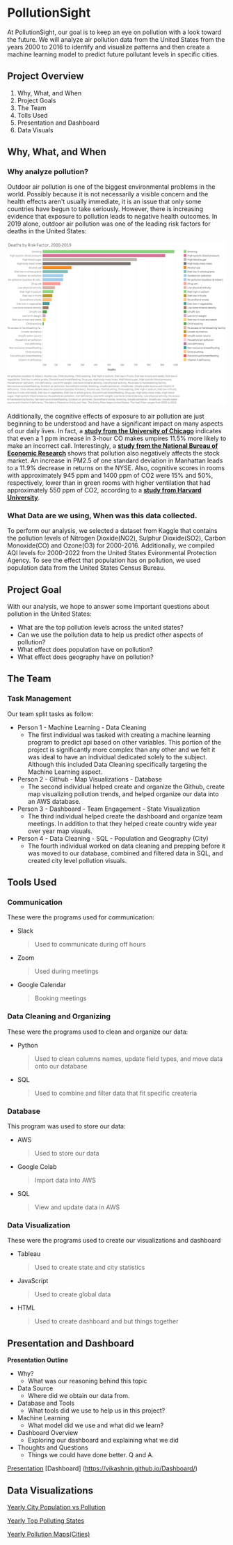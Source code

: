 # PollutionSight

At PollutionSight, our goal is to keep an eye on pollution with a look toward the future. We will analyze air pollution data from the United States from the years 2000 to 2016 to identify and visualize patterns and then create a machine learning model to predict future pollutant levels in specific cities.

## Project Overview
 1) Why, What, and When
 2) Project Goals
 3) The Team
 4) Tolls Used
 5) Presentation and Dashboard
 6) Data Visuals

## Why, What, and When

### Why analyze pollution?
Outdoor air pollution is one of the biggest environmental problems in the world. Possibly because it is not necessarily a visible concern and the health effects aren't usually immediate, it is an issue that only some countries have begun to take seriously. However, there is increasing evidence that exposure to pollution leads to negative health outcomes. In 2019 alone, outdoor air pollution was one of the leading risk factors for deaths in the United States:
 
![Deaths by risk factor for the United States in 2019](Resources/Deaths_by_Risk_Factor_2000_2019.png)
 
Additionally, the cognitive effects of exposure to air pollution are just beginning to be understood and have a significant impact on many aspects of our daily lives. In fact, a **[study from the University of Chicago](https://www.journals.uchicago.edu/doi/full/10.1086/698728)** indicates that even a 1 ppm increase in 3-hour CO makes umpires 11.5% more likely to make an incorrect call. Interestingly, a **[study from the National Bureau of Economic Research](https://www.nber.org/system/files/working_papers/w22753/w22753.pdf)** shows that pollution also negatively affects the stock market. An increase in PM2.5 of one standard deviation in Manhattan leads to a 11.9% decrease in returns on the NYSE. Also, cognitive scores in rooms with approximately 945 ppm and 1400 ppm of CO2 were 15% and 50%, respectively, lower than in green rooms with higher ventilation that had approximately 550 ppm of CO2, according to a **[study from Harvard University](https://dash.harvard.edu/bitstream/handle/1/27662232/4892924.pdf?sequence=1)**.
 
### What Data are we using, When was this data collected.
To perform our analysis, we selected a dataset from Kaggle that contains the pollution levels of Nitrogen Dioxide(NO2), Sulphur Dioxide(SO2), Carbon Monoxide(CO) and Ozone(O3) for 2000-2016. Additionally, we compiled AQI levels for 2000-2022 from the United States Evironmental Protection Agency. To see the effect that population has on pollution, we used population data from the United States Census Bureau.
 
## Project Goal
With our analysis, we hope to answer some important questions about pollution in the United States:
 
* What are the top pollution levels across the united states?
* Can we use the pollution data to help us predict other aspects of pollution?
* What effect does population have on pollution?
* What effect does geography have on pollution?
 
## The Team

### Task Management
Our team split tasks as follow:
* Person 1 - Machine Learning - Data Cleaning
    * The first individual was tasked with creating a machine learning program to predict api based on other variables. This portion of the project is significantly more complex than any other and we felt it was ideal to have an individual dedicated solely to the subject. Although this included Data Cleaning specifically targeting the Machine Learning aspect.
* Person 2 - Github - Map Visualizations - Database
    * The second individual helped create and organize the Github, create map visualizing pollution trends, and helped organize our data into an AWS database.
* Person 3 - Dashboard - Team Engagement - State Visualization
    * The third individual helped create the dashboard and organize team meetings. In addition to that they helped create country wide year over year map visuals.
* Person 4 - Data Cleaning - SQL - Population and Geography (City)
    * The fourth individual worked on data cleaning and prepping before it was moved to our database, combined and filtered data in SQL, and created city level pollution visuals.

## Tools Used

### Communication
These were the programs used for communication:
* Slack
    > Used to communicate during off hours
* Zoom
    > Used during meetings
* Google Calendar
    > Booking meetings
 
### Data Cleaning and Organizing
These were the programs used to clean and organize our data:
* Python
    > Used to clean columns names, update field types, and move data onto our database
* SQL
    > Used to combine and filter data that fit specific createria
 
### Database
This program was used to store our data:
* AWS
    > Used to store our data
* Google Colab
    > Import data into AWS
* SQL
    > View and update data in AWS
 
### Data Visualization
These were the programs used to create our visualizations and dashboard
* Tableau
    > Used to create state and city statistics
* JavaScript
    > Used to create global data
* HTML
    > Used to create dashboard and but things together
 
## Presentation and Dashboard
**Presentation Outline**
* Why?
   * What was our reasoning behind this topic
* Data Source
   * Where did we obtain our data from. 
* Database and Tools
   * What tools did we use to help us in this project? 
* Machine Learning
   * What model did we use and what did we learn?
* Dashboard Overview
   * Exploring our dashboard and explaining what we did
* Thoughts and Questions 
   * Things we could have done better. Q and A. 

[Presentation](https://docs.google.com/presentation/d/1-q1f62aT4ipLGKyN-nhjjkpQ-auFi5T6wycMF4iLf2Y/edit?usp=sharing)
[Dashboard] (https://vikashnin.github.io/Dashboard/)

## Data Visualizations 

[Yearly City Population vs Pollution](https://public.tableau.com/app/profile/jahid.miah/viz/YearlyTopPollutingStates/YearlyCityPopulationvsPollution?publish=yes)

[Yearly Top Polluting States](https://public.tableau.com/app/profile/jahid.miah/viz/YearlyTopPollutingStates/YearlyTopPollutingStates)

[Yearly Pollution Maps(Cities)](https://public.tableau.com/app/profile/jahid.miah/viz/YearlyPollutionStats/YearlyPollutionMaps?publish=yes)
